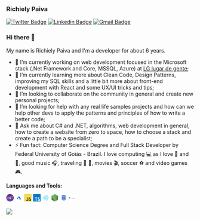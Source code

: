 ### Richiely Paiva
[![Twitter Badge](https://img.shields.io/badge/-Twitter-1ca0f1?style=flat-square&labelColor=1ca0f1&logo=twitter&logoColor=white&link=https://twitter.com/richielybmp)](https://twitter.com/richielybmp) [![Linkedin Badge](https://img.shields.io/badge/-Linkedin-blue?style=flat-square&logo=Linkedin&logoColor=white&link=https://www.linkedin.com/in/richiely-paiva/)](https://www.linkedin.com/in/richiely-paiva/)
[![Gmail Badge](https://img.shields.io/badge/-Gmail-c14438?style=flat-square&logo=Gmail&logoColor=white&link=mailto:richiely.batista@gmail.com)](mailto:richiely.batista@gmail.com)

### Hi there 👋

My name is Richiely Paiva and I'm a developer for about 6 years.

  - 🔭 I’m currently working on web development focused in the Microsoft stack (.Net Framework and Core, MSSQL, Azure) at [LG lugar de gente](https://www.lg.com.br/);
   - 🌱 I’m currently learning more about Clean Code, Design Patterns, improving my SQL skills and a little bit more about front-end development with React and some UX/UI tricks and tips;
   - 👯 I’m looking to collaborate on the community in general and create new personal projects;
   - 🤔 I’m looking for help with any real life samples projects and how can we help other devs to apply the patterns and principles of how to write a better code;
   - 💬 Ask me about C# and .NET, algorithms, web development in general, how to create a website from zero to space, how to choose a stack and create a path to be a specialist;
  - ⚡ Fun fact: Computer Science Degree and Full Stack Developer by Federal University of Goiás - Brazil. I love computing 💻 as I love 🍕 and 🍻, good music 🎧, traveling 🚀 🌄, movies 🎬, soccer ⚽ and video games 🎮.
  
  **Languages and Tools:**  

<code><img height="20" src="https://raw.githubusercontent.com/github/explore/80688e429a7d4ef2fca1e82350fe8e3517d3494d/topics/dotnet/dotnet.png"></code>
<code><img height="20" src="https://raw.githubusercontent.com/github/explore/80688e429a7d4ef2fca1e82350fe8e3517d3494d/topics/azure/azure.png"></code>
<code><img height="20" src="https://raw.githubusercontent.com/github/explore/80688e429a7d4ef2fca1e82350fe8e3517d3494d/topics/javascript/javascript.png"></code>
<code><img height="20" src="https://raw.githubusercontent.com/github/explore/80688e429a7d4ef2fca1e82350fe8e3517d3494d/topics/typescript/typescript.png"></code>
<code><img height="20" src="https://raw.githubusercontent.com/github/explore/80688e429a7d4ef2fca1e82350fe8e3517d3494d/topics/react/react.png"></code>
<code><img height="20" src="https://raw.githubusercontent.com/github/explore/80688e429a7d4ef2fca1e82350fe8e3517d3494d/topics/nodejs/nodejs.png"></code>
<code><img height="20" src="https://raw.githubusercontent.com/github/explore/80688e429a7d4ef2fca1e82350fe8e3517d3494d/topics/sql/sql.png"></code>
<code><img height="20" src="https://raw.githubusercontent.com/github/explore/80688e429a7d4ef2fca1e82350fe8e3517d3494d/topics/mongodb/mongodb.png"></code>

<img align='center' src="https://github-readme-stats.vercel.app/api?username=richielybmp&show_icons=true">
  
<!--
**richielybmp/richielybmp** is a ✨ _special_ ✨ repository because its `README.md` (this file) appears on your GitHub profile.

Here are some ideas to get you started:

- 🔭 I’m currently working on ...
- 🌱 I’m currently learning ...
- 👯 I’m looking to collaborate on ...
- 🤔 I’m looking for help with ...
- 💬 Ask me about ...
- 📫 How to reach me: ...
- 😄 Pronouns: ...
- ⚡ Fun fact: ...
-->
